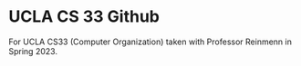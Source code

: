 # UCLA CS 33 Github
For UCLA CS33 (Computer Organization) taken with Professor Reinmenn in Spring 2023. 
